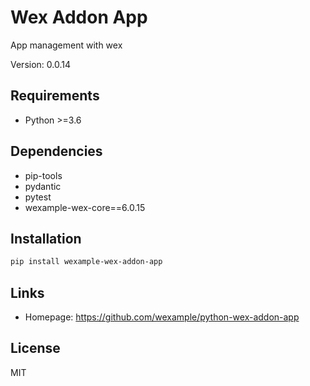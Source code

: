 # Wex Addon App

App management with wex

Version: 0.0.14

## Requirements

- Python >=3.6

## Dependencies

- pip-tools
- pydantic
- pytest
- wexample-wex-core==6.0.15

## Installation

```bash
pip install wexample-wex-addon-app
```

## Links

- Homepage: https://github.com/wexample/python-wex-addon-app

## License

MIT